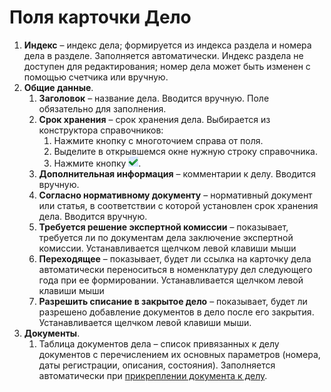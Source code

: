 # Поля карточки Дело

1. **Индекс** – индекс дела; формируется из индекса раздела и номера дела в разделе. Заполняется автоматически. Индекс раздела не доступен для редактирования; номер дела может быть изменен с помощью счетчика или вручную.
2. **Общие данные**.
   1. **Заголовок** – название дела. Вводится вручную. Поле обязательно для заполнения.
   2. **Срок хранения** – срок хранения дела. Выбирается из конструктора справочников:
      1. Нажмите кнопку с многоточием справа от поля.
      2. Выделите в открывшемся окне нужную строку справочника.
      3. Нажмите кнопку ![](img/Buttons/Select.png).
   3. **Дополнительная информация** – комментарии к делу. Вводится вручную.
   4. **Согласно нормативному документу** – нормативный документ или статья, в соответствии с которой установлен срок хранения дела. Вводится вручную.
   5. **Требуется решение экспертной комиссии** – показывает, требуется ли по документам дела заключение экспертной комиссии. Устанавливается щелчком левой клавиши мыши
   6. **Переходящее** – показывает, будет ли ссылка на карточку дела автоматически переноситься в номенклатуру дел следующего года при ее формировании. Устанавливается щелчком левой клавиши мыши
   7. **Разрешить списание в закрытое дело** – показывает, будет ли разрешено добавление документов в дело после его закрытия. Устанавливается щелчком левой клавиши мыши.
3. **Документы**.
   1. Таблица документов дела – список привязанных к делу документов с перечислением их основных параметров (номера, даты регистрации, описания, состояния). Заполняется автоматически при [прикреплении документа к делу](Write_off_case.md).